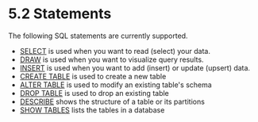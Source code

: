 5.2 Statements
===============

The following SQL statements are currently supported.

  - [SELECT](./select/) is used when you want to read (select) your data.
  - [DRAW](./draw/) is used when you want to visualize query results.
  - [INSERT](./insert/) is used when you want to add (insert) or update (upsert) data.
  - [CREATE TABLE](./create-table/) is used to create a new table
  - [ALTER TABLE](./alter-table/) is used to modify an existing table's schema
  - [DROP TABLE](./drop-table/) is used to drop an existing table
  - [DESCRIBE](./describe/) shows the structure of a table or its partitions
  - [SHOW TABLES](./show-tables/) lists the tables in a database

